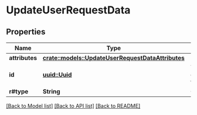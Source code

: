 # UpdateUserRequestData

## Properties

Name | Type | Description | Notes
------------ | ------------- | ------------- | -------------
**attributes** | [**crate::models::UpdateUserRequestDataAttributes**](updateUser_request_data_attributes.md) |  | 
**id** | [**uuid::Uuid**](uuid::Uuid.md) | The Snyk ID corresponding to this user | 
**r#type** | **String** | Content type | 

[[Back to Model list]](../README.md#documentation-for-models) [[Back to API list]](../README.md#documentation-for-api-endpoints) [[Back to README]](../README.md)



